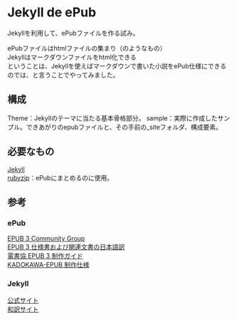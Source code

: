 # Jekyll de ePub
Jekyllを利用して、ePubファイルを作る試み。

ePubファイルはhtmlファイルの集まり（のようなもの）  
Jekyllはマークダウンファイルをhtml化できる  
ということは、Jekyllを使えばマークダウンで書いた小説をePub仕様にできるのでは、と言うことでやってみました。

## 構成
Theme：Jekyllのテーマに当たる基本骨格部分。
sample：実際に作成したサンプル。できあがりのepubファイルと、その手前の_siteフォルダ、構成要素。

## 必要なもの
[Jekyll](https://jekyllrb.com/)  
[rubyzip](https://github.com/rubyzip/rubyzip)：ePubにまとめるのに使用。

## 参考
### ePub
[EPUB 3 Community Group](https://www.w3.org/publishing/groups/epub3-cg/)  
[EPUB 3 仕様書および関連文書の日本語訳](https://imagedrive.github.io/spec/)  
[電書協 EPUB 3 制作ガイド](http://ebpaj.jp/counsel/guide)  
[KADOKAWA-EPUB 制作仕様](http://kadokawa-epub.bookwalker.co.jp/)  

### Jekyll
[公式サイト](https://jekyllrb.com/)  
[和訳サイト](https://jekyllrb-ja.github.io/)
